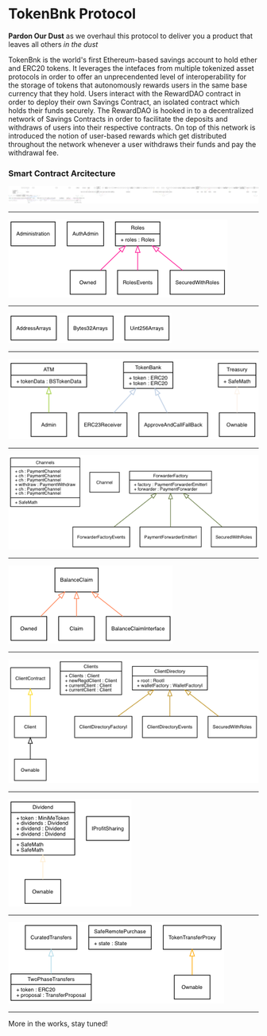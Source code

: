 # TokenBnk Protocol 

**Pardon Our Dust** as we overhaul this protocol to deliver you a product that leaves all others *in the dust*


TokenBnk is the world's first Ethereum-based savings account to hold ether and ERC20 tokens. It leverages the intefaces from multiple tokenized asset protocols in order to offer an unprecendented level of interoperability for the storage of tokens that autonomously rewards users in the same base currency that they hold. Users interact with the RewardDAO contract in order to deploy their own Savings Contract, an isolated contract which holds their funds securely. The RewardDAO is hooked in to a decentralized network of Savings Contracts in order to facilitate the deposits and withdraws of users into their respective contracts. On top of this network is introduced the notion of user-based rewards which get distributed throughout the network whenever a user withdraws their funds and pay the withdrawal fee.

### Smart Contract Arcitecture


[![all](./contract-logic/ALL.png)](./contract-logic/ALL.png)

-----

![all](./contract-logic/admin.png)

-----

![all](./contract-logic/arrays.png)

-----

![all](./contract-logic/banking.png)

-----

![all](./contract-logic/channels.png)

-----

![all](./contract-logic/claims.png)

-----

![all](./contract-logic/client.png)

-----

![all](./contract-logic/dividend.png)

-----

![all](./contract-logic/escrow.png)

-----

More in the works, stay tuned!